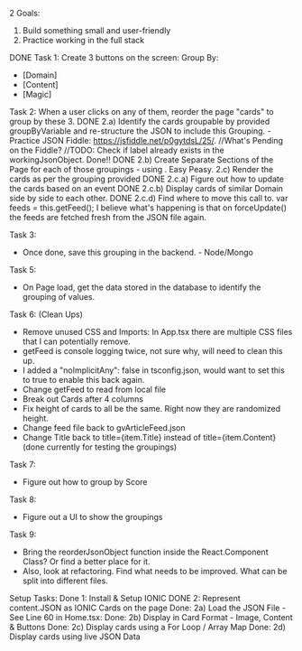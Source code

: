 2 Goals:
1. Build something small and user-friendly
2. Practice working in the full stack

DONE Task 1: Create 3 buttons on the screen:
Group By:
- [Domain]
- [Content]
- [Magic]

Task 2: When a user clicks on any of them, reorder the page "cards" to group by these 3. 
DONE 2.a) Identify the cards groupable by provided groupByVariable and re-structure the JSON to include this Grouping. - Practice JSON Fiddle: https://jsfiddle.net/p0gytdsL/25/. //What's Pending on the Fiddle?  //TODO: Check if label already exists in the workingJsonObject. Done!!
DONE 2.b) Create Separate Sections of the Page for each of those groupings - using <ion-toolbar>. Easy Peasy.
2.c) Render the cards as per the grouping provided
DONE 2.c.a) Figure out how to update the cards based on an event
DONE 2.c.b) Display cards of similar Domain side by side to each other. 
DONE 2.c.d) Find where to move this call to. var feeds = this.getFeed();  I believe what's happening is that on forceUpdate() the feeds are fetched fresh from the JSON file again. 

Task 3: 
- Once done, save this grouping in the backend. - Node/Mongo

Task 5: 
- On Page load, get the data stored in the database to identify the grouping of values.

Task 6: (Clean Ups)
- Remove unused CSS and Imports: In App.tsx there are multiple CSS files that I can potentially remove.
- getFeed is console logging twice, not sure why, will need to clean this up. 
- I added a "noImplicitAny": false in tsconfig.json, would want to set this to true to enable this back again.
- Change getFeed to read from local file
- Break out Cards after 4 columns
- Fix height of cards to all be the same. Right now they are randomized height. 
- Change feed file back to gvArticleFeed.json
- Change Title back to title={item.Title} instead of title={item.Content} (done currently for testing the groupings)

Task 7: 
- Figure out how to group by Score

Task 8:
- Figure out a UI to show the groupings

Task 9:
- Bring the reorderJsonObject function inside the React.Component Class? Or find a better place for it. 
- Also, look at refactoring. Find what needs to be improved. What can be split into different files. 

Setup Tasks:
Done 1: Install & Setup IONIC
DONE 2: Represent content.JSON as IONIC Cards on the page 
Done: 2a) Load the JSON File - See Line 60 in Home.tsx:
Done: 2b) Display in Card Format - Image, Content & Buttons
Done: 2c) Display cards using a For Loop / Array Map
Done: 2d) Display cards using live JSON Data


